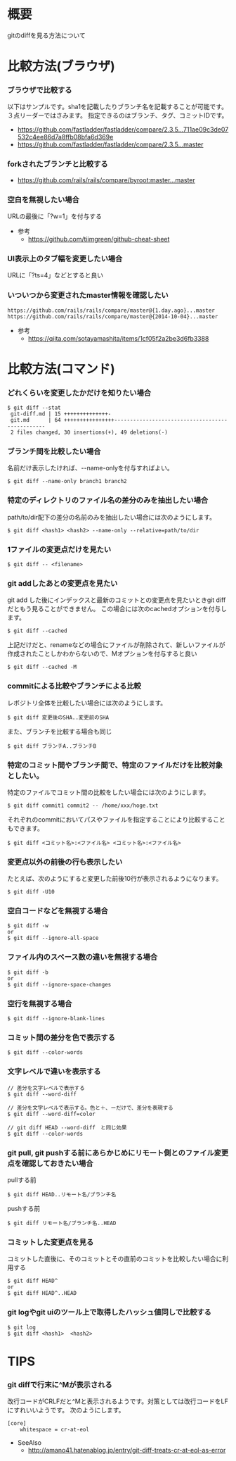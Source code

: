 # 概要
gitのdiffを見る方法について

# 比較方法(ブラウザ)

### ブラウザで比較する
以下はサンプルです。sha1を記載したりブランチ名を記載することが可能です。３点リーダーではさみます。
指定できるのはブランチ、タグ、コミットIDです。
- https://github.com/fastladder/fastladder/compare/2.3.5...711ae09c3de07532c4ee86d7a8ffb08bfa6d369e
- https://github.com/fastladder/fastladder/compare/2.3.5...master

### forkされたブランチと比較する
- https://github.com/rails/rails/compare/byroot:master...master

### 空白を無視したい場合
URLの最後に「?w=1」を付与する
- 参考
  - https://github.com/tiimgreen/github-cheat-sheet

### UI表示上のタブ幅を変更したい場合
URLに「?ts=4」などとすると良い

### いついつから変更されたmaster情報を確認したい
```
https://github.com/rails/rails/compare/master@{1.day.ago}...master
https://github.com/rails/rails/compare/master@{2014-10-04}...master
```

- 参考
  - https://qiita.com/sotayamashita/items/1cf05f2a2be3d6fb3388

# 比較方法(コマンド)

### どれくらいを変更したかだけを知りたい場合
```
$ git diff --stat
 git-diff.md | 15 ++++++++++++++-
 git.md      | 64 ++++++++++++++++------------------------------------------------
 2 files changed, 30 insertions(+), 49 deletions(-)
```

### ブランチ間を比較したい場合
名前だけ表示したければ、--name-onlyを付与すればよい。
```
$ git diff --name-only branch1 branch2
```

### 特定のディレクトリのファイル名の差分のみを抽出したい場合
path/to/dir配下の差分の名前のみを抽出したい場合には次のようにします。
```
$ git diff <hash1> <hash2> --name-only --relative=path/to/dir
```

### 1ファイルの変更点だけを見たい
```
$ git diff -- <filename>
```

### git addしたあとの変更点を見たい
git add した後にインデックスと最新のコミットとの変更点を見たいときgit diffだともう見ることができません。
この場合には次のcachedオプションを付与します。
```
$ git diff --cached
```

上記だけだと、renameなどの場合にファイルが削除されて、新しいファイルが作成されたことしかわからないので、Mオプションを付与すると良い
```
$ git diff --cached -M
```

### commitによる比較やブランチによる比較
レポジトリ全体を比較したい場合には次のようにします。
```
$ git diff 変更後のSHA..変更前のSHA
```

また、ブランチを比較する場合も同じ
```
$ git diff ブランチA..ブランチB
```

### 特定のコミット間やブランチ間で、特定のファイルだけを比較対象としたい。
特定のファイルでコミット間の比較をしたい場合には次のようにします。
```
$ git diff commit1 commit2 -- /home/xxx/hoge.txt
```

それぞれのcommitにおいてパスやファイルを指定することにより比較することもできます。
```
$ git diff <コミット名>:<ファイル名> <コミット名>:<ファイル名>
```

### 変更点以外の前後の行も表示したい
たとえば、次のようにすると変更した前後10行が表示されるようになります。
```
$ git diff -U10
```

### 空白コードなどを無視する場合
```
$ git diff -w
or
$ git diff --ignore-all-space
```

### ファイル内のスペース数の違いを無視する場合
```
$ git diff -b
or
$ git diff --ignore-space-changes
```

### 空行を無視する場合
```
$ git diff --ignore-blank-lines
```

### コミット間の差分を色で表示する
```
$ git diff --color-words
```

### 文字レベルで違いを表示する
```
// 差分を文字レベルで表示する
$ git diff --word-diff
 
// 差分を文字レベルで表示する。色と＋、ーだけで、差分を表現する
$ git diff --word-diff=color
  
// git diff HEAD --word-diff　と同じ効果
$ git diff --color-words
```

### git pull, git pushする前にあらかじめにリモート側とのファイル変更点を確認しておきたい場合
pullする前
```
$ git diff HEAD..リモート名/ブランチ名
```

pushする前
```
$ git diff リモート名/ブランチ名..HEAD
```

### コミットした変更点を見る
コミットした直後に、そのコミットとその直前のコミットを比較したい場合に利用する
```
$ git diff HEAD^
or 
$ git diff HEAD^..HEAD
```

### git logやgit uiのツール上で取得したハッシュ値同しで比較する

```
$ git log
$ git diff <hash1>  <hash2>
```

# TIPS

### git diffで行末に^Mが表示される
改行コードがCRLFだと^Mと表示されるようです。対策としては改行コードをLFにすれいいようです。
次のようにします。
```
[core]
    whitespace = cr-at-eol
```

- SeeAlso
  - http://amano41.hatenablog.jp/entry/git-diff-treats-cr-at-eol-as-error
